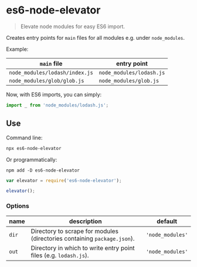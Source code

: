 # es6-node-elevator
> Elevate node modules for easy ES6 import.

Creates entry points for `main` files for all modules e.g. under `node_modules`.

Example:

`main` file | entry point
--- | ---
`node_modules/lodash/index.js` | `node_modules/lodash.js`
`node_modules/glob/glob.js` | `node_modules/glob.js`

Now, with ES6 imports, you can simply:

```js
import _ from 'node_modules/lodash.js';
```

## Use

Command line:

```sh
npx es6-node-elevator
```

Or programmatically:

```console
npm add -D es6-node-elevator
```

```js
var elevator = require('es6-node-elevator');

elevator();
```


### Options

name | description | default
--- | --- | ---
`dir` | Directory to scrape for modules (directories containing `package.json`). | `'node_modules'`
`out` | Directory in which to write entry point files (e.g. `lodash.js`). | `'node_modules'`
